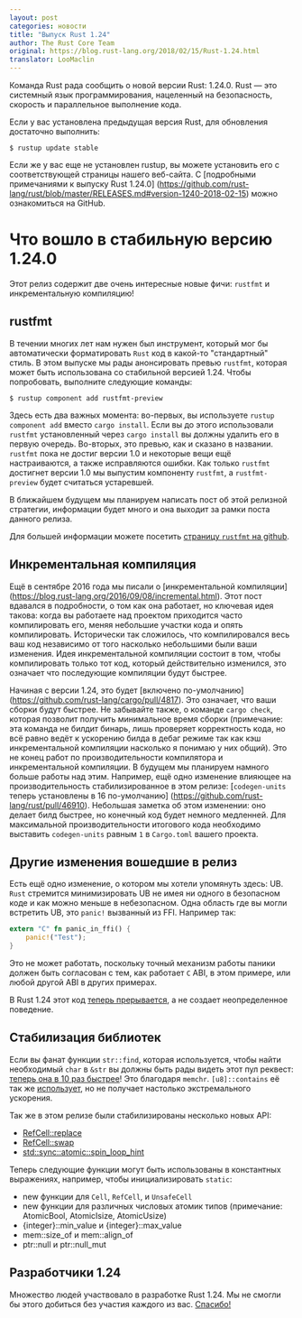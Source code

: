 ```yaml
---
layout: post
categories: новости
title: "Выпуск Rust 1.24"
author: The Rust Core Team
original: https://blog.rust-lang.org/2018/02/15/Rust-1.24.html
translator: LooMaclin
---
```


Команда Rust рада сообщить о новой версии Rust: 1.24.0. Rust — это системный
язык программирования, нацеленный на безопасность, скорость и параллельное
выполнение кода.

Если у вас установлена предыдущая версия Rust, для обновления достаточно
выполнить:

```
$ rustup update stable
```

Если же у вас еще не установлен rustup, вы можете установить его с
соответствующей страницы нашего веб-сайта. С
[подробными примечаниями к выпуску Rust 1.24.0]
(https://github.com/rust-lang/rust/blob/master/RELEASES.md#version-1240-2018-02-15)
можно ознакомиться на GitHub.

# Что вошло в стабильную версию 1.24.0

Этот релиз содержит две очень интересные новые фичи: `rustfmt` и инкрементальную
компиляцию!

<!--cut-->

## rustfmt

В течении многих лет нам нужен был инструмент, который мог бы автоматически
форматировать `Rust` код в какой-то "стандартный" стиль. В этом выпуске мы рады
анонсировать превью `rustfmt`, которая может быть использована со стабильной
версией 1.24. Чтобы попробовать, выполните следующие команды:

```
$ rustup component add rustfmt-preview
```

Здесь есть два важных момента: во-первых, вы используете `rustup component add`
вместо `cargo install`. Если вы до этого использовали `rustfmt` установленный
через `cargo install` вы должны удалить его в первую очередь. Во-вторых, это
превью, как и сказано в названии. `rustfmt` пока не достиг версии 1.0 и
некоторые вещи ещё настраиваются, а также исправляются ошибки. Как только
`rustfmt` достигнет версии 1.0 мы выпустим компоненту `rustfmt`, а
`rustfmt-preview` будет считаться устаревшей.

В ближайшем будущем мы планируем написать пост об этой релизной стратегии,
информации будет много и она выходит за рамки поста данного релиза.

Для большей информации можете посетить
[страницу `rustfmt` на github](https://github.com/rust-lang-nursery/rustfmt).

## Инкрементальная компиляция

Ещё в сентябре 2016 года мы писали о [инкрементальной компиляции]
(https://blog.rust-lang.org/2016/09/08/incremental.html). Этот пост вдавался в
подробности, о том как она работает, но ключевая идея такова: когда вы работаете
над проектом приходится часто компилировать его, меняя небольшие участки кода и
опять компилировать. Исторически так сложилось, что компилировался весь ваш код
независимо от того насколько небольшими были ваши изменения. Идея
инкрементальной компиляции состоит в том, чтобы компилировать только тот код,
который действительно изменился, это означает что последующие компиляции будут
быстрее.

Начиная с версии 1.24, это будет [включено по-умолчанию]
(https://github.com/rust-lang/cargo/pull/4817). Это означает, что ваши сборки
будут быстрее. Не забывайте также, о команде `cargo check`, которая позволит
получить минимальное время сборки (примечание: эта команда не билдит бинарь,
лишь проверяет корректность кода, но всё равно ведёт к ускорению билда в дебаг
режиме так как кэш инкрементальной компиляции насколько я понимаю у них общий).
Это не конец работ по производительности компилятора и инкрементальной
компиляции. В будущем мы планируем намного больше работы над этим. Например, ещё
одно изменение влияющее на производительность стабилизированное в этом релизе:
[`codegen-units` теперь установлены в 16 по-умолчанию]
(https://github.com/rust-lang/rust/pull/46910). Небольшая заметка об этом
изменении: оно делает билд быстрее, но конечный код будет немного медленней.
Для максимальной производительности итогового кода необходимо выставить
`codegen-units` равным `1` в `Cargo.toml` вашего проекта.

## Другие изменения вошедшие в релиз

Есть ещё одно изменение, о котором мы хотели упомянуть здесь: UB. `Rust`
стремится минимизировать UB не имея ни одного в безопасном коде и как можно
меньше в небезопасном. Одна область где вы могли встретить UB, это `panic!`
вызванный из FFI. Например так:

```rust
extern "C" fn panic_in_ffi() {
    panic!("Test");
}
```

Это не может работать, поскольку точный механизм работы паники должен быть
согласован с тем, как работает `C` ABI, в этом примере, или любой другой ABI в
других примерах.

В Rust 1.24 этот код
[теперь прерывается](https://github.com/rust-lang/rust/pull/46833), а не создает
неопределенное поведение.

## Стабилизация библиотек

Если вы фанат функции `str::find`, которая используется, чтобы найти необходимый
`char` в `&str` вы должны быть рады видеть этот пул реквест:
[теперь она в 10 раз быстрее](https://github.com/rust-lang/rust/pull/46735)!
Это благодаря `memchr`. `[u8]::contains` её так же
[использует](https://github.com/rust-lang/rust/pull/46713), но не получает
настолько экстремального ускорения.

Так же в этом релизе были стабилизированы несколько новых API:

- [RefCell::replace](https://doc.rust-lang.org/std/cell/struct.RefCell.html#method.replace)
- [RefCell::swap](https://doc.rust-lang.org/std/cell/struct.RefCell.html#method.swap)
- [std::sync::atomic::spin_loop_hint](https://doc.rust-lang.org/std/sync/atomic/fn.spin_loop_hint.html)

Теперь следующие функции могут быть использованы в константных выражениях,
например, чтобы инициализировать `static`:
- new функции для `Cell`, `RefCell`, и `UnsafeCell`
- new функции для различных числовых атомик типов (примечание: AtomicBool,
AtomicIsize, AtomicUsize)
- {integer}::min_value и {integer}::max_value
- mem::size_of и mem::align_of
- ptr::null и ptr::null_mut

## Разработчики 1.24

Множество людей участвовало в разработке Rust 1.24. Мы не смогли бы этого
добиться без участия каждого из вас.
[Спасибо!](https://blog.rust-lang.org/2018/02/15/Rust-1.24.html)
